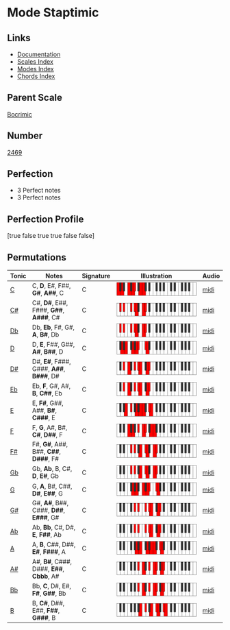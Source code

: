 # Mode Staptimic

## Links

- [Documentation](index.md)
- [Scales Index](Scales.md)
- [Modes Index](Modes.md)
- [Chords Index](Chords.md)

## Parent Scale

[Bocrimic](ScaleBocrimic.md)

## Number

[2469](https://ianring.com/musictheory/scales/2469)

## Perfection

- 3 Perfect notes
- 3 Perfect notes

## Perfection Profile

[true false true true false false]

## Permutations

| Tonic | Notes | Signature | Illustration | Audio |
|-------|-------|-----------|--------------|-------|
| [C](ModeCNaturalStaptimic.md) | C, **D**, E#, F##, **G#**, **A##**, C | C | ![CNaturalStaptimic](ModeCNaturalStaptimic.png) | [midi](https://github.com/edipermadi/music/blob/main/docs/ModeCNaturalStaptimic.mid?raw=true) |
| [C#](ModeCSharpStaptimic.md) | C#, **D#**, E##, F###, **G##**, **A###**, C# | C | ![CSharpStaptimic](ModeCSharpStaptimic.png) | [midi](https://github.com/edipermadi/music/blob/main/docs/ModeCSharpStaptimic.mid?raw=true) |
| [Db](ModeDFlatStaptimic.md) | Db, **Eb**, F#, G#, **A**, **B#**, Db | C | ![DFlatStaptimic](ModeDFlatStaptimic.png) | [midi](https://github.com/edipermadi/music/blob/main/docs/ModeDFlatStaptimic.mid?raw=true) |
| [D](ModeDNaturalStaptimic.md) | D, **E**, F##, G##, **A#**, **B##**, D | C | ![DNaturalStaptimic](ModeDNaturalStaptimic.png) | [midi](https://github.com/edipermadi/music/blob/main/docs/ModeDNaturalStaptimic.mid?raw=true) |
| [D#](ModeDSharpStaptimic.md) | D#, **E#**, F###, G###, **A##**, **B###**, D# | C | ![DSharpStaptimic](ModeDSharpStaptimic.png) | [midi](https://github.com/edipermadi/music/blob/main/docs/ModeDSharpStaptimic.mid?raw=true) |
| [Eb](ModeEFlatStaptimic.md) | Eb, **F**, G#, A#, **B**, **C##**, Eb | C | ![EFlatStaptimic](ModeEFlatStaptimic.png) | [midi](https://github.com/edipermadi/music/blob/main/docs/ModeEFlatStaptimic.mid?raw=true) |
| [E](ModeENaturalStaptimic.md) | E, **F#**, G##, A##, **B#**, **C###**, E | C | ![ENaturalStaptimic](ModeENaturalStaptimic.png) | [midi](https://github.com/edipermadi/music/blob/main/docs/ModeENaturalStaptimic.mid?raw=true) |
| [F](ModeFNaturalStaptimic.md) | F, **G**, A#, B#, **C#**, **D##**, F | C | ![FNaturalStaptimic](ModeFNaturalStaptimic.png) | [midi](https://github.com/edipermadi/music/blob/main/docs/ModeFNaturalStaptimic.mid?raw=true) |
| [F#](ModeFSharpStaptimic.md) | F#, **G#**, A##, B##, **C##**, **D###**, F# | C | ![FSharpStaptimic](ModeFSharpStaptimic.png) | [midi](https://github.com/edipermadi/music/blob/main/docs/ModeFSharpStaptimic.mid?raw=true) |
| [Gb](ModeGFlatStaptimic.md) | Gb, **Ab**, B, C#, **D**, **E#**, Gb | C | ![GFlatStaptimic](ModeGFlatStaptimic.png) | [midi](https://github.com/edipermadi/music/blob/main/docs/ModeGFlatStaptimic.mid?raw=true) |
| [G](ModeGNaturalStaptimic.md) | G, **A**, B#, C##, **D#**, **E##**, G | C | ![GNaturalStaptimic](ModeGNaturalStaptimic.png) | [midi](https://github.com/edipermadi/music/blob/main/docs/ModeGNaturalStaptimic.mid?raw=true) |
| [G#](ModeGSharpStaptimic.md) | G#, **A#**, B##, C###, **D##**, **E###**, G# | C | ![GSharpStaptimic](ModeGSharpStaptimic.png) | [midi](https://github.com/edipermadi/music/blob/main/docs/ModeGSharpStaptimic.mid?raw=true) |
| [Ab](ModeAFlatStaptimic.md) | Ab, **Bb**, C#, D#, **E**, **F##**, Ab | C | ![AFlatStaptimic](ModeAFlatStaptimic.png) | [midi](https://github.com/edipermadi/music/blob/main/docs/ModeAFlatStaptimic.mid?raw=true) |
| [A](ModeANaturalStaptimic.md) | A, **B**, C##, D##, **E#**, **F###**, A | C | ![ANaturalStaptimic](ModeANaturalStaptimic.png) | [midi](https://github.com/edipermadi/music/blob/main/docs/ModeANaturalStaptimic.mid?raw=true) |
| [A#](ModeASharpStaptimic.md) | A#, **B#**, C###, D###, **E##**, **Cbbb**, A# | C | ![ASharpStaptimic](ModeASharpStaptimic.png) | [midi](https://github.com/edipermadi/music/blob/main/docs/ModeASharpStaptimic.mid?raw=true) |
| [Bb](ModeBFlatStaptimic.md) | Bb, **C**, D#, E#, **F#**, **G##**, Bb | C | ![BFlatStaptimic](ModeBFlatStaptimic.png) | [midi](https://github.com/edipermadi/music/blob/main/docs/ModeBFlatStaptimic.mid?raw=true) |
| [B](ModeBNaturalStaptimic.md) | B, **C#**, D##, E##, **F##**, **G###**, B | C | ![BNaturalStaptimic](ModeBNaturalStaptimic.png) | [midi](https://github.com/edipermadi/music/blob/main/docs/ModeBNaturalStaptimic.mid?raw=true) |
